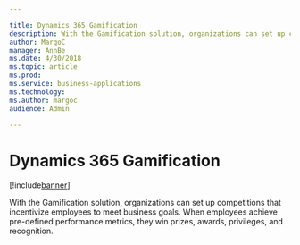 ```yaml
---

title: Dynamics 365 Gamification
description: With the Gamification solution, organizations can set up competitions that incentivize employees to meet business goals.
author: MargoC
manager: AnnBe
ms.date: 4/30/2018
ms.topic: article
ms.prod: 
ms.service: business-applications
ms.technology: 
ms.author: margoc
audience: Admin

---
```

#  Dynamics 365 Gamification 




[!include[banner](../../../includes/banner.md)]

With the Gamification solution, organizations can set up competitions that
incentivize employees to meet business goals. When employees achieve pre-defined
performance metrics, they win prizes, awards, privileges, and recognition.
